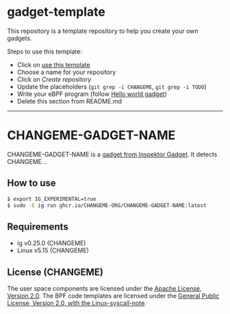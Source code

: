 # gadget-template

This repository is a template repository to help you create your own gadgets.

Steps to use this template:
- Click on [use this template](https://github.com/new?template_name=gadget-template&template_owner=inspektor-gadget)
- Choose a name for your repository
- Click on *Create repository*
- Update the placeholders (`git grep -i CHANGEME`, `git grep -i TODO`)
- Write your eBPF program (follow [Hello world gadget](https://inspektor-gadget.io/docs/latest/devel/hello-world-gadget/))
- Delete this section from README.md

---

# CHANGEME-GADGET-NAME

CHANGEME-GADGET-NAME is a [gadget from Inspektor
Gadget](https://inspektor-gadget.io/). It detects CHANGEME...

## How to use

```bash
$ export IG_EXPERIMENTAL=true
$ sudo -E ig run ghcr.io/CHANGEME-ORG/CHANGEME-GADGET-NAME:latest
```

## Requirements

- ig v0.25.0 (CHANGEME)
- Linux v5.15 (CHANGEME)

## License (CHANGEME)

The user space components are licensed under the [Apache License, Version
2.0](LICENSE). The BPF code templates are licensed under the [General Public
License, Version 2.0, with the Linux-syscall-note](LICENSE-bpf.txt).
